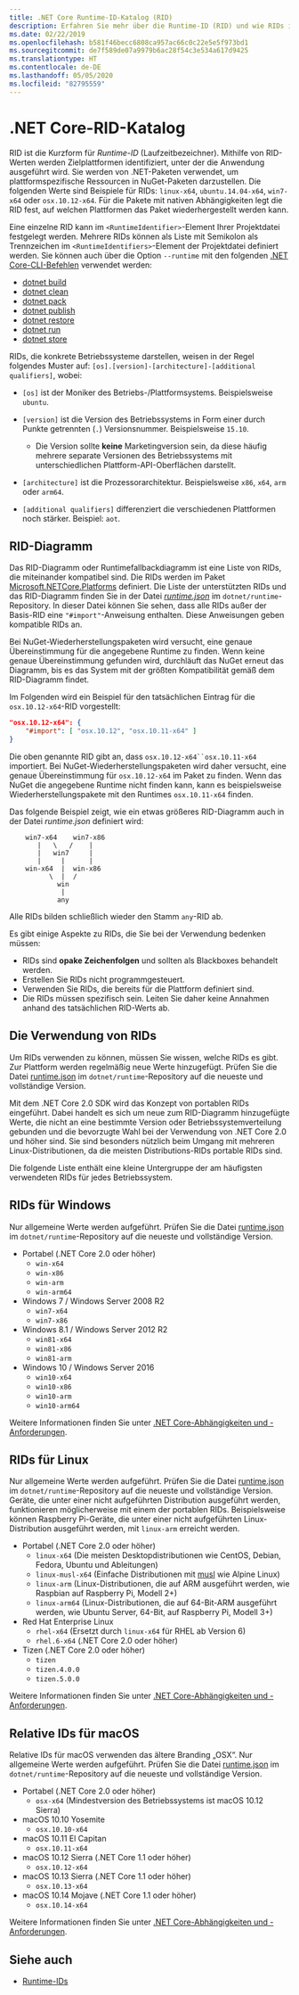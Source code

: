 ```yaml
---
title: .NET Core Runtime-ID-Katalog (RID)
description: Erfahren Sie mehr über die Runtime-ID (RID) und wie RIDs in .NET Core verwendet werden.
ms.date: 02/22/2019
ms.openlocfilehash: b581f46becc6808ca957ac66c0c22e5e5f973bd1
ms.sourcegitcommit: de7f589de07a9979b6ac28f54c3e534a617d9425
ms.translationtype: HT
ms.contentlocale: de-DE
ms.lasthandoff: 05/05/2020
ms.locfileid: "82795559"
---
```

# <a name="net-core-rid-catalog"></a>.NET Core-RID-Katalog

RID ist die Kurzform für *Runtime-ID* (Laufzeitbezeichner). Mithilfe von RID-Werten werden Zielplattformen identifiziert, unter der die Anwendung ausgeführt wird.
Sie werden von .NET-Paketen verwendet, um plattformspezifische Ressourcen in NuGet-Paketen darzustellen. Die folgenden Werte sind Beispiele für RIDs: `linux-x64`, `ubuntu.14.04-x64`, `win7-x64` oder `osx.10.12-x64`.
Für die Pakete mit nativen Abhängigkeiten legt die RID fest, auf welchen Plattformen das Paket wiederhergestellt werden kann.

Eine einzelne RID kann im `<RuntimeIdentifier>`-Element Ihrer Projektdatei festgelegt werden. Mehrere RIDs können als Liste mit Semikolon als Trennzeichen im `<RuntimeIdentifiers>`-Element der Projektdatei definiert werden. Sie können auch über die Option `--runtime` mit den folgenden [.NET Core-CLI-Befehlen](./tools/index.md) verwendet werden:

- [dotnet build](./tools/dotnet-build.md)
- [dotnet clean](./tools/dotnet-clean.md)
- [dotnet pack](./tools/dotnet-pack.md)
- [dotnet publish](./tools/dotnet-publish.md)
- [dotnet restore](./tools/dotnet-restore.md)
- [dotnet run](./tools/dotnet-run.md)
- [dotnet store](./tools/dotnet-store.md)

RIDs, die konkrete Betriebssysteme darstellen, weisen in der Regel folgendes Muster auf: `[os].[version]-[architecture]-[additional qualifiers]`, wobei:

- `[os]` ist der Moniker des Betriebs-/Plattformsystems. Beispielsweise `ubuntu`.

- `[version]` ist die Version des Betriebssystems in Form einer durch Punkte getrennten (`.`) Versionsnummer. Beispielsweise `15.10`.

  - Die Version sollte **keine** Marketingversion sein, da diese häufig mehrere separate Versionen des Betriebssystems mit unterschiedlichen Plattform-API-Oberflächen darstellt.

- `[architecture]` ist die Prozessorarchitektur. Beispielsweise `x86`, `x64`, `arm` oder `arm64`.

- `[additional qualifiers]` differenziert die verschiedenen Plattformen noch stärker. Beispiel: `aot`.

## <a name="rid-graph"></a>RID-Diagramm

Das RID-Diagramm oder Runtimefallbackdiagramm ist eine Liste von RIDs, die miteinander kompatibel sind. Die RIDs werden im Paket [Microsoft.NETCore.Platforms](https://www.nuget.org/packages/Microsoft.NETCore.Platforms/) definiert. Die Liste der unterstützten RIDs und das RID-Diagramm finden Sie in der Datei [*runtime.json*](https://github.com/dotnet/runtime/blob/master/src/libraries/pkg/Microsoft.NETCore.Platforms/runtime.json) im `dotnet/runtime`-Repository. In dieser Datei können Sie sehen, dass alle RIDs außer der Basis-RID eine `"#import"`-Anweisung enthalten. Diese Anweisungen geben kompatible RIDs an.

Bei NuGet-Wiederherstellungspaketen wird versucht, eine genaue Übereinstimmung für die angegebene Runtime zu finden.
Wenn keine genaue Übereinstimmung gefunden wird, durchläuft das NuGet erneut das Diagramm, bis es das System mit der größten Kompatibilität gemäß dem RID-Diagramm findet.

Im Folgenden wird ein Beispiel für den tatsächlichen Eintrag für die `osx.10.12-x64`-RID vorgestellt:

```json
"osx.10.12-x64": {
    "#import": [ "osx.10.12", "osx.10.11-x64" ]
}
```

Die oben genannte RID gibt an, dass `osx.10.12-x64``osx.10.11-x64` importiert. Bei NuGet-Wiederherstellungspaketen wird daher versucht, eine genaue Übereinstimmung für `osx.10.12-x64` im Paket zu finden. Wenn das NuGet die angegebene Runtime nicht finden kann, kann es beispielsweise Wiederherstellungspakete mit den Runtimes `osx.10.11-x64` finden.

Das folgende Beispiel zeigt, wie ein etwas größeres RID-Diagramm auch in der Datei *runtime.json* definiert wird:

```
    win7-x64    win7-x86
       |   \   /    |
       |   win7     |
       |     |      |
    win-x64  |  win-x86
          \  |  /
            win
             |
            any
```

Alle RIDs bilden schließlich wieder den Stamm `any`-RID ab.

Es gibt einige Aspekte zu RIDs, die Sie bei der Verwendung bedenken müssen:

- RIDs sind **opake Zeichenfolgen** und sollten als Blackboxes behandelt werden.
- Erstellen Sie RIDs nicht programmgesteuert.
- Verwenden Sie RIDs, die bereits für die Plattform definiert sind.
- Die RIDs müssen spezifisch sein. Leiten Sie daher keine Annahmen anhand des tatsächlichen RID-Werts ab.

## <a name="using-rids"></a>Die Verwendung von RIDs

Um RIDs verwenden zu können, müssen Sie wissen, welche RIDs es gibt. Zur Plattform werden regelmäßig neue Werte hinzugefügt.
Prüfen Sie die Datei [runtime.json](https://github.com/dotnet/runtime/blob/master/src/libraries/pkg/Microsoft.NETCore.Platforms/runtime.json) im `dotnet/runtime`-Repository auf die neueste und vollständige Version.

Mit dem .NET Core 2.0 SDK wird das Konzept von portablen RIDs eingeführt. Dabei handelt es sich um neue zum RID-Diagramm hinzugefügte Werte, die nicht an eine bestimmte Version oder Betriebssystemverteilung gebunden und die bevorzugte Wahl bei der Verwendung von .NET Core 2.0 und höher sind. Sie sind besonders nützlich beim Umgang mit mehreren Linux-Distributionen, da die meisten Distributions-RIDs portable RIDs sind.

Die folgende Liste enthält eine kleine Untergruppe der am häufigsten verwendeten RIDs für jedes Betriebssystem.

## <a name="windows-rids"></a>RIDs für Windows

Nur allgemeine Werte werden aufgeführt. Prüfen Sie die Datei [runtime.json](https://github.com/dotnet/runtime/blob/master/src/libraries/pkg/Microsoft.NETCore.Platforms/runtime.json) im `dotnet/runtime`-Repository auf die neueste und vollständige Version.

- Portabel (.NET Core 2.0 oder höher)
  - `win-x64`
  - `win-x86`
  - `win-arm`
  - `win-arm64`
- Windows 7 / Windows Server 2008 R2
  - `win7-x64`
  - `win7-x86`
- Windows 8.1 / Windows Server 2012 R2
  - `win81-x64`
  - `win81-x86`
  - `win81-arm`
- Windows 10 / Windows Server 2016
  - `win10-x64`
  - `win10-x86`
  - `win10-arm`
  - `win10-arm64`

Weitere Informationen finden Sie unter [.NET Core-Abhängigkeiten und -Anforderungen](install/dependencies.md?pivots=os-windows).

## <a name="linux-rids"></a>RIDs für Linux

Nur allgemeine Werte werden aufgeführt. Prüfen Sie die Datei [runtime.json](https://github.com/dotnet/runtime/blob/master/src/libraries/pkg/Microsoft.NETCore.Platforms/runtime.json) im `dotnet/runtime`-Repository auf die neueste und vollständige Version. Geräte, die unter einer nicht aufgeführten Distribution ausgeführt werden, funktionieren möglicherweise mit einem der portablen RIDs. Beispielsweise können Raspberry Pi-Geräte, die unter einer nicht aufgeführten Linux-Distribution ausgeführt werden, mit `linux-arm` erreicht werden.

- Portabel (.NET Core 2.0 oder höher)
  - `linux-x64` (Die meisten Desktopdistributionen wie CentOS, Debian, Fedora, Ubuntu und Ableitungen)
  - `linux-musl-x64` (Einfache Distributionen mit [musl](https://wiki.musl-libc.org/projects-using-musl.html) wie Alpine Linux)
  - `linux-arm` (Linux-Distributionen, die auf ARM ausgeführt werden, wie Raspbian auf Raspberry Pi, Modell 2+)
  - `linux-arm64` (Linux-Distributionen, die auf 64-Bit-ARM ausgeführt werden, wie Ubuntu Server, 64-Bit, auf Raspberry Pi, Modell 3+)
- Red Hat Enterprise Linux
  - `rhel-x64` (Ersetzt durch `linux-x64` für RHEL ab Version 6)
  - `rhel.6-x64` (.NET Core 2.0 oder höher)
- Tizen (.NET Core 2.0 oder höher)
  - `tizen`
  - `tizen.4.0.0`
  - `tizen.5.0.0`

Weitere Informationen finden Sie unter [.NET Core-Abhängigkeiten und -Anforderungen](install/dependencies.md?pivots=os-linux).

## <a name="macos-rids"></a>Relative IDs für macOS

Relative IDs für macOS verwenden das ältere Branding „OSX“. Nur allgemeine Werte werden aufgeführt. Prüfen Sie die Datei [runtime.json](https://github.com/dotnet/runtime/blob/master/src/libraries/pkg/Microsoft.NETCore.Platforms/runtime.json) im `dotnet/runtime`-Repository auf die neueste und vollständige Version.

- Portabel (.NET Core 2.0 oder höher)
  - `osx-x64` (Mindestversion des Betriebssystems ist macOS 10.12 Sierra)
- macOS 10.10  Yosemite
  - `osx.10.10-x64`
- macOS 10.11 El Capitan
  - `osx.10.11-x64`
- macOS 10.12 Sierra (.NET Core 1.1 oder höher)
  - `osx.10.12-x64`
- macOS 10.13 Sierra (.NET Core 1.1 oder höher)
  - `osx.10.13-x64`
- macOS 10.14 Mojave (.NET Core 1.1 oder höher)
  - `osx.10.14-x64`

Weitere Informationen finden Sie unter [.NET Core-Abhängigkeiten und -Anforderungen](install/dependencies.md?pivots=os-macos).

## <a name="see-also"></a>Siehe auch

- [Runtime-IDs](https://github.com/dotnet/runtime/blob/master/src/libraries/pkg/Microsoft.NETCore.Platforms/readme.md)

